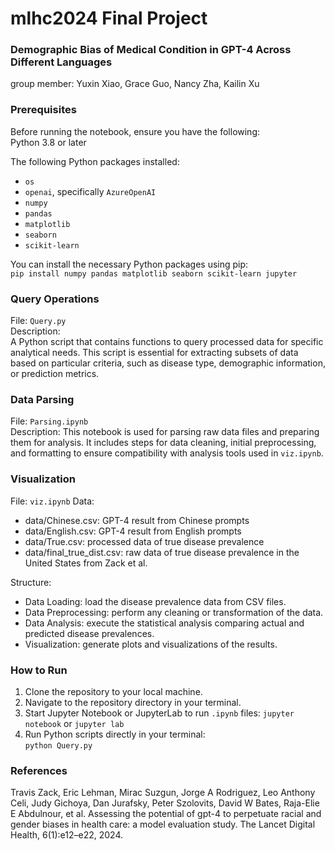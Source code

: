 # mlhc2024 Final Project
### Demographic Bias of Medical Condition in GPT-4 Across Different Languages
group member: Yuxin Xiao, Grace Guo, Nancy Zha, Kailin Xu

### Prerequisites

Before running the notebook, ensure you have the following:  
Python 3.8 or later  

The following Python packages installed:  
* `os`
* `openai`, specifically `AzureOpenAI`  
* `numpy`
* `pandas`
* `matplotlib`
* `seaborn`
* `scikit-learn`
  
You can install the necessary Python packages using pip:  
`pip install numpy pandas matplotlib seaborn scikit-learn jupyter`  

### Query Operations
File: `Query.py`  
Description:  
A Python script that contains functions to query processed data for specific analytical needs. This script is essential for extracting subsets of data based on particular criteria, such as disease type, demographic information, or prediction metrics.    

### Data Parsing
File: `Parsing.ipynb`  
Description:
This notebook is used for parsing raw data files and preparing them for analysis. It includes steps for data cleaning, initial preprocessing, and formatting to ensure compatibility with analysis tools used in `viz.ipynb`.

### Visualization
File: `viz.ipynb` 
Data:  
* data/Chinese.csv: GPT-4 result from Chinese prompts
* data/English.csv: GPT-4 result from English prompts
* data/True.csv: processed data of true disease prevalence   
* data/final_true_dist.csv: raw data of true disease prevalence in the United States from Zack et al. 

Structure: 
* Data Loading: load the disease prevalence data from CSV files.
* Data Preprocessing: perform any cleaning or transformation of the data.
* Data Analysis: execute the statistical analysis comparing actual and predicted disease prevalences.  
* Visualization: generate plots and visualizations of the results.

### How to Run
1. Clone the repository to your local machine.  
2. Navigate to the repository directory in your terminal.  
3. Start Jupyter Notebook or JupyterLab to run `.ipynb` files:
`jupyter notebook` or `jupyter lab`  
4. Run Python scripts directly in your terminal:  
`python Query.py`  

### References
Travis Zack, Eric Lehman, Mirac Suzgun, Jorge A Rodriguez, Leo Anthony Celi, Judy Gichoya,
Dan Jurafsky, Peter Szolovits, David W Bates, Raja-Elie E Abdulnour, et al. Assessing the
potential of gpt-4 to perpetuate racial and gender biases in health care: a model evaluation study.
The Lancet Digital Health, 6(1):e12–e22, 2024.

